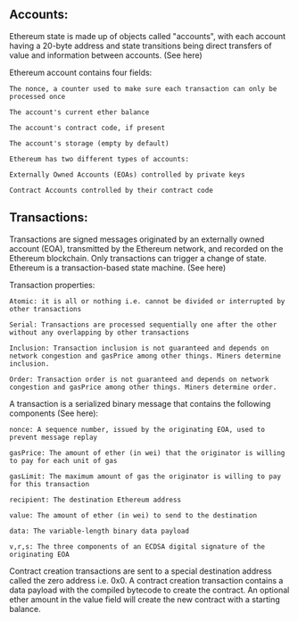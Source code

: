 ## Accounts:
Ethereum state is made up of objects called "accounts", with each account having a 20-byte address and state transitions being direct transfers of value and information between accounts. (See here)

Ethereum account contains four fields:

    The nonce, a counter used to make sure each transaction can only be processed once

    The account's current ether balance

    The account's contract code, if present

    The account's storage (empty by default)

    Ethereum has two different types of accounts:

    Externally Owned Accounts (EOAs) controlled by private keys

    Contract Accounts controlled by their contract code

## Transactions:

Transactions are signed messages originated by an externally owned account (EOA), transmitted by the Ethereum network, and recorded on the Ethereum blockchain. Only transactions can trigger a change of state. Ethereum is a transaction-based state machine. (See here)

Transaction properties:

    Atomic: it is all or nothing i.e. cannot be divided or interrupted by other transactions

    Serial: Transactions are processed sequentially one after the other without any overlapping by other transactions

    Inclusion: Transaction inclusion is not guaranteed and depends on network congestion and gasPrice among other things. Miners determine inclusion.

    Order: Transaction order is not guaranteed and depends on network congestion and gasPrice among other things. Miners determine order.

A transaction is a serialized binary message that contains the following components (See here):

    nonce: A sequence number, issued by the originating EOA, used to prevent message replay

    gasPrice: The amount of ether (in wei) that the originator is willing to pay for each unit of gas

    gasLimit: The maximum amount of gas the originator is willing to pay for this transaction

    recipient: The destination Ethereum address

    value: The amount of ether (in wei) to send to the destination

    data: The variable-length binary data payload

    v,r,s: The three components of an ECDSA digital signature of the originating EOA


Contract creation transactions are sent to a special destination address called the zero address i.e. 0x0. A contract creation transaction contains a data payload with the compiled bytecode to create the contract. An optional ether amount in the value field will create the new contract with a starting balance.